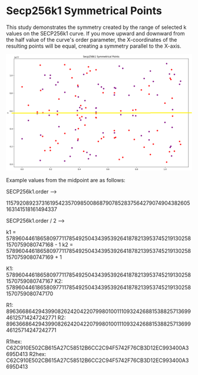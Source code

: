 # Secp256k1 Symmetrical Points

This study demonstrates the symmetry created by the range of selected k values on the SECP256k1 curve.
If you move upward and downward from the half value of the curve's order parameter, the X-coordinates of the resulting points will be equal, creating a symmetry parallel to the X-axis.

![Points](images/Points.png)


Example values from the midpoint are as follows:

SECP256k1.order -->

115792089237316195423570985008687907852837564279074904382605163141518161494337


SECP256k1.order / 2 -->

k1 = 57896044618658097711785492504343953926418782139537452191302581570759080747168 - 1
k2 = 57896044618658097711785492504343953926418782139537452191302581570759080747169 + 1

K1: 57896044618658097711785492504343953926418782139537452191302581570759080747167
K2: 57896044618658097711785492504343953926418782139537452191302581570759080747170

R1: 89636686429439908262420422079980100111093242688153882571369946125714247242771
R2: 89636686429439908262420422079980100111093242688153882571369946125714247242771

R1hex: C62C910E502CB615A27C58512B6CC2C94F5742F76CB3D12EC993400A3695D413
R2hex: C62C910E502CB615A27C58512B6CC2C94F5742F76CB3D12EC993400A3695D413
